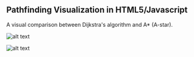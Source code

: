 ## Pathfinding Visualization in HTML5/Javascript

A visual comparison between Dijkstra's algorithm and A* (A-star).

![alt text](https://github.com/Dafeesh/PathfindingVisualJS/img/dijkstra.gif "Dijkstra's algorithm")

![alt text](https://github.com/dafeesh/PathfindingVisualJS/img/astar.gif "A* algorithm")